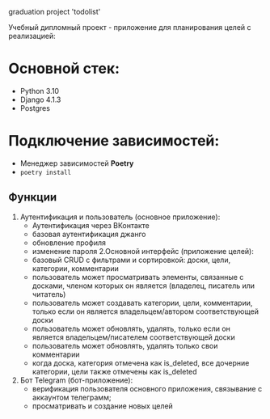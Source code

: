 graduation project 'todolist'

Учебный дипломный проект - приложение для планирования целей с реализацией:

# Основной стек:

* Python 3.10
* Django 4.1.3
* Postgres

# Подключение зависимостей:
* Менеджер зависимостей **Poetry** 
* `poetry install`

## Функции
1. Аутентификация и пользователь (основное приложение):
   - Аутентификация через ВКонтакте
   - базовая аутентификация джанго
   - обновление профиля
   - изменение пароля
2.Основной интерфейс (приложение целей):
   - базовый CRUD с фильтрами и сортировкой: доски, цели, категории, комментарии
   - пользователь может просматривать элементы, связанные с досками, членом которых он является (владелец, писатель или читатель)
   - пользователь может создавать категории, цели, комментарии, только если он является владельцем/автором соответствующей доски
   - пользователь может обновлять, удалять, только если он является владельцем/писателем соответствующей доски
   - пользователь может обновлять, удалять только свои комментарии
   - когда доска, категория отмечена как is_deleted, все дочерние категории, цели также отмечены как is_deleted
3. Бот Telegram (бот-приложение):
   - верификация пользователя основного приложения, связывание с аккаунтом телеграмм;
   - просматривать и создание новых целей
  
   
